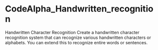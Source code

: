 # CodeAlpha_Handwritten_recognition
Handwritten Character Recognition  Create a handwritten character recognition system that can recognize various handwritten characters or alphabets. You can extend this to recognize entire words or sentences.
